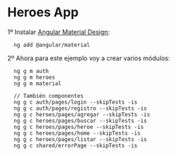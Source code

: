 # Heroes App

1º Instalar [Angular Material Design](https://material.angular.io/):   
  ``` 
    ng add @angular/material

  ``` 

2º Ahora para este ejemplo voy a crear varios módulos:
  
  ``` 
    ng g m auth
    ng g m heroes
    ng g m material
  
    // También componentes
    ng g c auth/pages/login --skipTests -is
    ng g c auth/pages/registro --skipTests -is
    ng g c heroes/pages/agregar --skipTests -is
    ng g c heroes/pages/buscar --skipTests -is
    ng g c heroes/pages/heroe --skipTests -is
    ng g c heroes/pages/home --skipTests -is
    ng g c heroes/pages/listar --skipTests -is
    ng g c shared/errorPage --skipTests -is

  ``` 
  
  
  ``` 
  ``` 
  ``` 
  ``` 
  ``` 
  ``` 
  ``` 
  ``` 
  ``` 
  ``` 
  ``` 
  ``` 